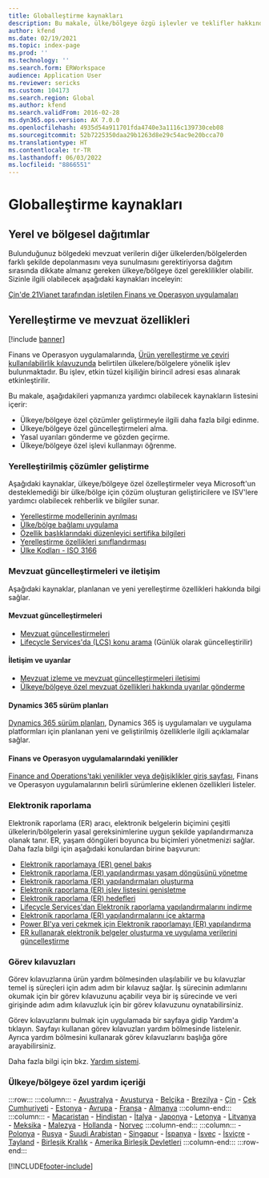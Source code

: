 ```yaml
---
title: Globalleştirme kaynakları
description: Bu makale, ülke/bölgeye özgü işlevler ve teklifler hakkında daha fazla bilgi edinmenize yardımcı olabilecek kaynakların listesini içerir.
author: kfend
ms.date: 02/19/2021
ms.topic: index-page
ms.prod: ''
ms.technology: ''
ms.search.form: ERWorkspace
audience: Application User
ms.reviewer: sericks
ms.custom: 104173
ms.search.region: Global
ms.author: kfend
ms.search.validFrom: 2016-02-28
ms.dyn365.ops.version: AX 7.0.0
ms.openlocfilehash: 4935d54a911701fda4740e3a1116c139730ceb08
ms.sourcegitcommit: 52b7225350daa29b1263d8e29c54ac9e20bcca70
ms.translationtype: HT
ms.contentlocale: tr-TR
ms.lasthandoff: 06/03/2022
ms.locfileid: "8866551"
---
```

# <a name="globalization-resources"></a>Globalleştirme kaynakları

## <a name="local-and-regional-deployments"></a>Yerel ve bölgesel dağıtımlar
Bulunduğunuz bölgedeki mevzuat verilerin diğer ülkelerden/bölgelerden farklı şekilde depolanmasını veya sunulmasını gerektiriyorsa dağıtım sırasında dikkate almanız gereken ülkeye/bölgeye özel gereklilikler olabilir. Sizinle ilgili olabilecek aşağıdaki kaynakları inceleyin:

[Çin'de 21Vianet tarafından işletilen Finans ve Operasyon uygulamaları](../deployment/china-local-deployment.md)

## <a name="localization-and-regulatory-features"></a>Yerelleştirme ve mevzuat özellikleri

[!include [banner](../includes/banner.md)]

Finans ve Operasyon uygulamalarında, [Ürün yerelleştirme ve çeviri kullanılabilirlik kılavuzunda](https://aka.ms/dynamics_365_international_availability_deck) belirtilen ülkelere/bölgelere yönelik işlev bulunmaktadır. Bu işlev, etkin tüzel kişiliğin birincil adresi esas alınarak etkinleştirilir. 

Bu makale, aşağıdakileri yapmanıza yardımcı olabilecek kaynakların listesini içerir: 
- Ülkeye/bölgeye özel çözümler geliştirmeyle ilgili daha fazla bilgi edinme.
- Ülkeye/bölgeye özel güncelleştirmeleri alma.
- Yasal uyarıları gönderme ve gözden geçirme.
- Ülkeye/bölgeye özel işlevi kullanmayı öğrenme.

### <a name="developing-localized-solutions"></a>Yerelleştirilmiş çözümler geliştirme
Aşağıdaki kaynaklar, ülkeye/bölgeye özel özelleştirmeler veya Microsoft'un desteklemediği bir ülke/bölge için çözüm oluşturan geliştiricilere ve ISV'lere yardımcı olabilecek rehberlik ve bilgiler sunar.
-   [Yerelleştirme modellerinin ayrılması](separate-localization-models.md)
-   [Ülke/bölge bağlamı uygulama](apply-country-context.md)
-   [Özellik başlıklarındaki düzenleyici sertifika bilgileri](regulatory-certifications.md)
-   [Yerelleştirme özellikleri sınıflandırması](classify-localization-features.md)
-   [Ülke Kodları - ISO 3166](https://www.iso.org/iso-3166-country-codes.html)

### <a name="regulatory-updates-and-communication"></a>Mevzuat güncelleştirmeleri ve iletişim
Aşağıdaki kaynaklar, planlanan ve yeni yerelleştirme özellikleri hakkında bilgi sağlar. 

#### <a name="regulatory-updates"></a>Mevzuat güncelleştirmeleri
-   [Mevzuat güncelleştirmeleri](../../../finance/localizations/regulatory-updates.md)
-   [Lifecycle Services'da (LCS) konu arama](../lifecycle-services/issue-search-lcs.md) (Günlük olarak güncelleştirilir)

#### <a name="communication-and-alerts"></a>İletişim ve uyarılar
-   [Mevzuat izleme ve mevzuat güncelleştirmeleri iletişimi](regulatory-watch-communication.md)
-   [Ülkeye/bölgeye özel mevzuat özellikleri hakkında uyarılar gönderme](submit-localization-alerts.md)

#### <a name="dynamics-365-release-plans"></a>Dynamics 365 sürüm planları
[Dynamics 365 sürüm planları](/business-applications-release-notes/), Dynamics 365 iş uygulamaları ve uygulama platformları için planlanan yeni ve geliştirilmiş özelliklerle ilgili açıklamalar sağlar. 

#### <a name="finance-and-operations-apps-whats-new"></a>Finans ve Operasyon uygulamalarındaki yenilikler
[Finance and Operations'taki yenilikler veya değişiklikler giriş sayfası](../../fin-ops/get-started/whats-new-changed.md), Finans ve Operasyon uygulamalarının belirli sürümlerine eklenen özellikleri listeler.

### <a name="electronic-reporting"></a>Elektronik raporlama
Elektronik raporlama (ER) aracı, elektronik belgelerin biçimini çeşitli ülkelerin/bölgelerin yasal gereksinimlerine uygun şekilde yapılandırmanıza olanak tanır. ER, yaşam döngüleri boyunca bu biçimleri yönetmenizi sağlar. Daha fazla bilgi için aşağıdaki konulardan birine başvurun:
-   [Elektronik raporlamaya (ER) genel bakış](../analytics/general-electronic-reporting.md)
-   [Elektronik raporlama (ER) yapılandırması yaşam döngüsünü yönetme](../analytics/general-electronic-reporting-manage-configuration-lifecycle.md)
-   [Elektronik raporlama (ER) yapılandırmaları oluşturma](../analytics/electronic-reporting-configuration.md)
-   [Elektronik raporlama (ER) işlev listesini genişletme](../analytics/general-electronic-reporting-formulas-list-extension.md)
-   [Elektronik raporlama (ER) hedefleri](../analytics/electronic-reporting-destinations.md)
-   [Lifecycle Services'dan Elektronik raporlama yapılandırmalarını indirme](../analytics/download-electronic-reporting-configuration-lcs.md)
-   [Elektronik raporlama (ER) yapılandırmalarını içe aktarma](../analytics/electronic-reporting-import-ger-configurations.md)
-   [Power BI'ya veri çekmek için Elektronik raporlamayı (ER) yapılandırma](../analytics/general-electronic-reporting-report-configuration-get-data-powerbi.md)
-   [ER kullanarak elektronik belgeler oluşturma ve uygulama verilerini güncelleştirme](../analytics/generate-electronic-documents-update-application-data.md)

### <a name="task-guides"></a>Görev kılavuzları
Görev kılavuzlarına ürün yardım bölmesinden ulaşılabilir ve bu kılavuzlar temel iş süreçleri için adım adım bir kılavuz sağlar. İş sürecinin adımlarını okumak için bir görev kılavuzunu açabilir veya bir iş sürecinde ve veri girişinde adım adım kılavuzluk için bir görev kılavuzunu oynatabilirsiniz.

Görev kılavuzlarını bulmak için uygulamada bir sayfaya gidip Yardım'a tıklayın. Sayfayı kullanan görev kılavuzları yardım bölmesinde listelenir. Ayrıca yardım bölmesini kullanarak görev kılavuzlarını başlığa göre arayabilirsiniz.

Daha fazla bilgi için bkz. [Yardım sistemi](../../fin-ops/get-started/help-overview.md#task-guides).


### <a name="countryregion-specific-help-content"></a>Ülkeye/bölgeye özel yardım içeriği
:::row:::
    :::column:::
        - [Avustralya](../../../finance/localizations/australia.md)
        - [Avusturya](../../../finance/localizations/austria.md)
        - [Belçika](../../../finance/localizations/belgium.md)
        - [Brezilya](../../../finance/localizations/brazil.md)
        - [Çin](../../../finance/localizations/china.md)
        - [Çek Cumhuriyeti](../../../finance/localizations/czech-republic.md)
        - [Estonya](../../../finance/localizations/estonia.md)
        - [Avrupa](../../../finance/localizations/europe.md)
        - [Fransa](../../../finance/localizations/france.md)
        - [Almanya](../../../finance/localizations/germany.md)
    :::column-end:::
    :::column:::
        - [Macaristan](../../../finance/localizations/hungary.md)
        - [Hindistan](../../../finance/localizations/india.md)
        - [İtalya](../../../finance/localizations/italy.md)
        - [Japonya](../../../finance/localizations/japan.md)
        - [Letonya](../../../finance/localizations/latvia.md)
        - [Litvanya](../../../finance/localizations/lithuania.md)
        - [Meksika](../../../finance/localizations/mexico.md)
        - [Malezya](../../../finance/localizations/malaysia.md)
        - [Hollanda](../../../finance/localizations/netherlands.md)
        - [Norveç](../../../finance/localizations/norway.md)
    :::column-end:::
    :::column:::
        - [Polonya](../../../finance/localizations/poland.md)
        - [Rusya](../../../finance/localizations/russia.md)
        - [Suudi Arabistan](../../../finance/localizations/saudi-arabia.md)
        - [Singapur](../../../finance/localizations/singapore.md)
        - [İspanya](../../../finance/localizations/spain.md)
        - [İsveç](../../../finance/localizations/sweden.md)
        - [İsviçre](../../../finance/localizations/switzerland.md)
        - [Tayland](../../../finance/localizations/thailand.md)
        - [Birleşik Krallık](../../../finance/localizations/united-kingdom.md)
        - [Amerika Birleşik Devletleri](../../../finance/localizations/united-states.md)
    :::column-end:::
:::row-end:::








[!INCLUDE[footer-include](../../../includes/footer-banner.md)]
